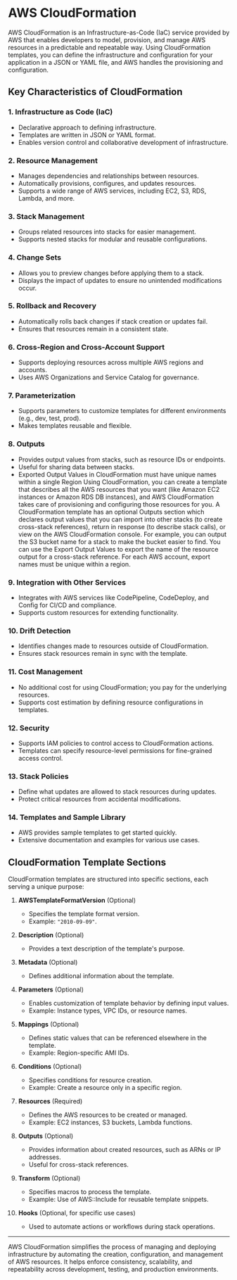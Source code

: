 # AWS CloudFormation

AWS CloudFormation is an Infrastructure-as-Code (IaC) service provided by AWS that enables developers to model, provision, and manage AWS resources in a predictable and repeatable way. Using CloudFormation templates, you can define the infrastructure and configuration for your application in a JSON or YAML file, and AWS handles the provisioning and configuration.

## Key Characteristics of CloudFormation

### **1. Infrastructure as Code (IaC)**

- Declarative approach to defining infrastructure.
- Templates are written in JSON or YAML format.
- Enables version control and collaborative development of infrastructure.

### **2. Resource Management**

- Manages dependencies and relationships between resources.
- Automatically provisions, configures, and updates resources.
- Supports a wide range of AWS services, including EC2, S3, RDS, Lambda, and more.

### **3. Stack Management**

- Groups related resources into stacks for easier management.
- Supports nested stacks for modular and reusable configurations.

### **4. Change Sets**

- Allows you to preview changes before applying them to a stack.
- Displays the impact of updates to ensure no unintended modifications occur.

### **5. Rollback and Recovery**

- Automatically rolls back changes if stack creation or updates fail.
- Ensures that resources remain in a consistent state.

### **6. Cross-Region and Cross-Account Support**

- Supports deploying resources across multiple AWS regions and accounts.
- Uses AWS Organizations and Service Catalog for governance.

### **7. Parameterization**

- Supports parameters to customize templates for different environments (e.g., dev, test, prod).
- Makes templates reusable and flexible.

### **8. Outputs**

- Provides output values from stacks, such as resource IDs or endpoints.
- Useful for sharing data between stacks.
- Exported Output Values in CloudFormation must have unique names within a single Region
  Using CloudFormation, you can create a template that describes all the AWS resources that you want (like Amazon EC2 instances or Amazon RDS DB instances), and AWS CloudFormation takes care of provisioning and configuring those resources for you.
  A CloudFormation template has an optional Outputs section which declares output values that you can import into other stacks (to create cross-stack references), return in response (to describe stack calls), or view on the AWS CloudFormation console. For example, you can output the S3 bucket name for a stack to make the bucket easier to find.
  You can use the Export Output Values to export the name of the resource output for a cross-stack reference. For each AWS account, export names must be unique within a region.

### **9. Integration with Other Services**

- Integrates with AWS services like CodePipeline, CodeDeploy, and Config for CI/CD and compliance.
- Supports custom resources for extending functionality.

### **10. Drift Detection**

- Identifies changes made to resources outside of CloudFormation.
- Ensures stack resources remain in sync with the template.

### **11. Cost Management**

- No additional cost for using CloudFormation; you pay for the underlying resources.
- Supports cost estimation by defining resource configurations in templates.

### **12. Security**

- Supports IAM policies to control access to CloudFormation actions.
- Templates can specify resource-level permissions for fine-grained access control.

### **13. Stack Policies**

- Define what updates are allowed to stack resources during updates.
- Protect critical resources from accidental modifications.

### **14. Templates and Sample Library**

- AWS provides sample templates to get started quickly.
- Extensive documentation and examples for various use cases.

## CloudFormation Template Sections

CloudFormation templates are structured into specific sections, each serving a unique purpose:

1. **AWSTemplateFormatVersion** (Optional)

   - Specifies the template format version.
   - Example: `"2010-09-09"`.

2. **Description** (Optional)

   - Provides a text description of the template's purpose.

3. **Metadata** (Optional)

   - Defines additional information about the template.

4. **Parameters** (Optional)

   - Enables customization of template behavior by defining input values.
   - Example: Instance types, VPC IDs, or resource names.

5. **Mappings** (Optional)

   - Defines static values that can be referenced elsewhere in the template.
   - Example: Region-specific AMI IDs.

6. **Conditions** (Optional)

   - Specifies conditions for resource creation.
   - Example: Create a resource only in a specific region.

7. **Resources** (Required)

   - Defines the AWS resources to be created or managed.
   - Example: EC2 instances, S3 buckets, Lambda functions.

8. **Outputs** (Optional)

   - Provides information about created resources, such as ARNs or IP addresses.
   - Useful for cross-stack references.

9. **Transform** (Optional)

   - Specifies macros to process the template.
   - Example: Use of AWS::Include for reusable template snippets.

10. **Hooks** (Optional, for specific use cases)
    - Used to automate actions or workflows during stack operations.

---

AWS CloudFormation simplifies the process of managing and deploying infrastructure by automating the creation, configuration, and management of AWS resources. It helps enforce consistency, scalability, and repeatability across development, testing, and production environments.
